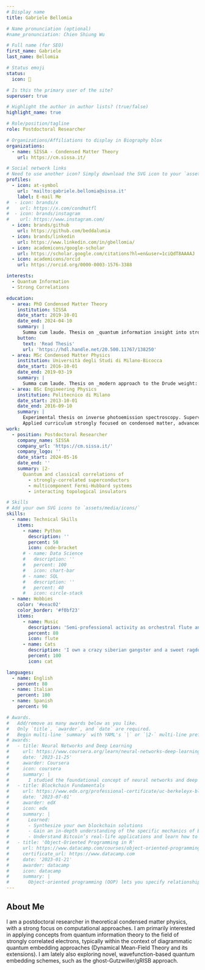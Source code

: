 ```yaml
---
# Display name
title: Gabriele Bellomia

# Name pronunciation (optional)
#name_pronunciation: Chien Shiung Wu

# Full name (for SEO)
first_name: Gabriele
last_name: Bellomia

# Status emoji
status:
  icon: 🍋

# Is this the primary user of the site?
superuser: true

# Highlight the author in author lists? (true/false)
highlight_name: true

# Role/position/tagline
role: Postdoctoral Researcher

# Organizations/Affiliations to display in Biography blox
organizations:
  - name: SISSA - Condensed Matter Theory
    url: https://cm.sissa.it/

# Social network links
# Need to use another icon? Simply download the SVG icon to your `assets/media/icons/` folder.
profiles:
  - icon: at-symbol
    url: 'mailto:gabriele.bellomia@sissa.it'
    label: E-mail Me
#  - icon: brands/x
#    url: https://x.com/condmatfl
#  - icon: brands/instagram
#    url: https://www.instagram.com/
  - icon: brands/github
    url: https://github.com/beddalumia
  - icon: brands/linkedin
    url: https://www.linkedin.com/in/gbellomia/
  - icon: academicons/google-scholar
    url: https://scholar.google.com/citations?hl=en&user=1ciQdT8AAAAJ
  - icon: academicons/orcid
    url: https://orcid.org/0000-0003-1576-3388

interests:
  - Quantum Information
  - Strong Correlations

education:
  - area: PhD Condensed Matter Theory
    institution: SISSA
    date_start: 2019-10-01
    date_end: 2024-04-10
    summary: |
      Summa cum laude. Thesis on _quantum information insight into strongly correlated electrons_. Supervised by Prof. Massimo Capone and Dr. Adriano Amaricci.
    button:
      text: 'Read Thesis'
      url: 'https://hdl.handle.net/20.500.11767/138250'
  - area: MSc Condensed Matter Physics
    institution: Università degli Studi di Milano-Bicocca
    date_start: 2016-10-01
    date_end: 2019-03-19
    summary: |
      Summa cum laude. Thesis on _modern approach to the Drude weight: metallic and insulating systems within open boundary conditions_. Supervised by Prof. Marco Bernasconi and Prof. Raffaele Resta.
  - area: BSc Engineering Physics
    institution: Politecnico di Milano
    date_start: 2013-10-01
    date_end: 2016-09-10
    summary: |
      Experimental thesis on inverse photoemission spectroscopy. Supervised by Dr. Alberto Calloni.     
      Applied curriculum strongly focused on condensed matter, advanced optics and laser physics.
work:
  - position: Postdoctoral Researcher
    company_name: SISSA
    company_url: 'https://cm.sissa.it/'
    company_logo: ''
    date_start: 2024-05-16
    date_end: ''
    summary: |2-
      Quantum and classical correlations of 
        - strongly-correlated superconductors
        - multicomponent Fermi-Hubbard systems
        - interacting topological insulators

# Skills
# Add your own SVG icons to `assets/media/icons/`
skills:
  - name: Technical Skills
    items:
      - name: Python
        description: ''
        percent: 50
        icon: code-bracket
      # - name: Data Science
      #   description: ''
      #   percent: 100
      #   icon: chart-bar
      # - name: SQL
      #   description: ''
      #   percent: 40
      #   icon: circle-stack
  - name: Hobbies
    color: '#eeac02'
    color_border: '#f0bf23'
    items:
      - name: Music
        description: 'Semi-professional activity as orchestral flute and piccolo player'
        percent: 80
        icon: flute
      - name: Cats
        description: 'I own a crazy siberian gangster and a sweet ragdoll princess'
        percent: 100
        icon: cat

languages:
  - name: English
    percent: 80
  - name: Italian
    percent: 100
  - name: Spanish
    percent: 90

# Awards.
#   Add/remove as many awards below as you like.
#   Only `title`, `awarder`, and `date` are required.
#   Begin multi-line `summary` with YAML's `|` or `|2-` multi-line prefix and indent 2 spaces below.
# awards:
#   - title: Neural Networks and Deep Learning
#     url: https://www.coursera.org/learn/neural-networks-deep-learning
#     date: '2023-11-25'
#     awarder: Coursera
#     icon: coursera
#     summary: |
#       I studied the foundational concept of neural networks and deep learning. By the end, I was familiar with the significant technological trends driving the rise of deep learning; build, train, and apply fully connected deep neural networks; implement efficient (vectorized) neural networks; identify key parameters in a neural network’s architecture; and apply deep learning to your own applications.
#   - title: Blockchain Fundamentals
#     url: https://www.edx.org/professional-certificate/uc-berkeleyx-blockchain-fundamentals
#     date: '2023-07-01'
#     awarder: edX
#     icon: edx
#     summary: |
#       Learned:
#       - Synthesize your own blockchain solutions
#       - Gain an in-depth understanding of the specific mechanics of Bitcoin
#       - Understand Bitcoin’s real-life applications and learn how to attack and destroy Bitcoin, Ethereum, smart contracts and Dapps, and alternatives to Bitcoin’s Proof-of-Work consensus algorithm
#   - title: 'Object-Oriented Programming in R'
#     url: https://www.datacamp.com/courses/object-oriented-programming-with-s3-and-r6-in-r
#     certificate_url: https://www.datacamp.com
#     date: '2023-01-21'
#     awarder: datacamp
#     icon: datacamp
#     summary: |
#       Object-oriented programming (OOP) lets you specify relationships between functions and the objects that they can act on, helping you manage complexity in your code. This is an intermediate level course, providing an introduction to OOP, using the S3 and R6 systems. S3 is a great day-to-day R programming tool that simplifies some of the functions that you write. R6 is especially useful for industry-specific analyses, working with web APIs, and building GUIs.
---
```


## About Me

I am a postdoctoral researcher in theoretical condensed matter physics, with a strong focus on computational approaches. 
I am primarily interested in applying concepts from quantum information theory to the field of strongly correlated electrons,
typically within the context of diagrammatic quantum embedding approaches (Dynamical Mean-Field Theory and its extensions). 
I am lately also exploring novel, wavefunction-based quantum embedding schemes, such as the ghost-Gutzwiller/gRISB approach.